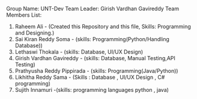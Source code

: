 Group Name: UNT-Dev
Team Leader: Girish Vardhan Gavireddy
Team Members List:
1. Raheem Ali - (Created this Repository and this file, Skills: Programming and Designing.)
2. Sai Kiran Reddy Soma - (skills: Programming(Python/Handling Database))
3. Lethaswi Thokala - (skills: Database, UI/UX Design)
4. Girish Vardhan Gavireddy - (skills: Database, Manual Testing,API Testing)
5. Prathyusha Reddy Pippirada - (skills: Programming(Java/Python))
6. Likhitha Reddy Sama - (Skills : Database , UI/UX Design , C# programming)
7. Sujith Innamuri -(skills: programming languages python , java)

